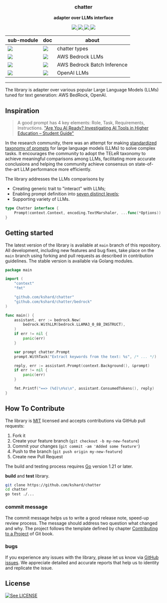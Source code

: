 <p align="center">
  <h3 align="center">chatter</h3>
  <p align="center"><strong>adapter over LLMs interface</strong></p>

  <p align="center">
    <!-- Build Status  -->
    <a href="https://github.com/kshard/chatter/actions/">
      <img src="https://github.com/kshard/chatter/workflows/build/badge.svg" />
    </a>
    <!-- GitHub -->
    <a href="https://github.com/kshard/chatter">
      <img src="https://img.shields.io/github/last-commit/kshard/chatter.svg" />
    </a>
    <!-- Coverage -->
    <a href="https://coveralls.io/github/kshard/chatter?branch=main">
      <img src="https://coveralls.io/repos/github/kshard/chatter/badge.svg?branch=main" />
    </a>
    <!-- Go Card -->
    <a href="https://goreportcard.com/report/github.com/kshard/chatter">
      <img src="https://goreportcard.com/badge/github.com/kshard/chatter" />
    </a>
  </p>

  <table align="center">
    <thead><tr><th>sub-module</th><th>doc</th><th>about</th></tr></thead>
    <tbody>
    <!-- Module chatter types -->
    <tr><td><a href=".">
      <img src="https://img.shields.io/github/v/tag/kshard/chatter?label=version&filter=v*"/>
    </a></td>
    <td><a href="https://pkg.go.dev/github.com/kshard/chatter">
      <img src="https://img.shields.io/badge/doc-chatter-007d9c?logo=go&logoColor=white&style=platic" />
    </a></td>
    <td>
      chatter types
    </td></tr>
    <!-- Module bedrock -->
    <tr><td><a href=".">
      <img src="https://img.shields.io/github/v/tag/kshard/chatter?label=version&filter=bedrock/*"/>
    </a></td>
    <td><a href="https://pkg.go.dev/github.com/kshard/chatter/bedrock">
      <img src="https://img.shields.io/badge/doc-bedrock-007d9c?logo=go&logoColor=white&style=platic" />
    </a></td>
    <td>
      AWS Bedrock LLMs
    </td></tr>
    <!-- Module bedrock batch -->
    <tr><td><a href=".">
      <img src="https://img.shields.io/github/v/tag/kshard/chatter?label=version&filter=bedrockbatch/*"/>
    </a></td>
    <td><a href="https://pkg.go.dev/github.com/kshard/chatter/bedrockbatch">
      <img src="https://img.shields.io/badge/doc-bedrockbatch-007d9c?logo=go&logoColor=white&style=platic" />
    </a></td>
    <td>
      AWS Bedrock Batch Inference
    </td></tr>
		<!-- Module openai -->
    <tr><td><a href=".">
      <img src="https://img.shields.io/github/v/tag/kshard/chatter?label=version&filter=openai/*"/>
    </a></td>
    <td><a href="https://pkg.go.dev/github.com/kshard/chatter/openai">
      <img src="https://img.shields.io/badge/doc-openai-007d9c?logo=go&logoColor=white&style=platic" />
    </a></td>
    <td>
      OpenAI LLMs
    </td></tr>
		</tbody>
	</table>
</p>

---


The library is adapter over various popular Large Language Models (LLMs) tuned for text generation: AWS BedRock, OpenAI.


## Inspiration

> A good prompt has 4 key elements: Role, Task, Requirements, Instructions.
["Are You AI Ready? Investigating AI Tools in Higher Education – Student Guide"](https://ucddublin.pressbooks.pub/StudentResourcev1_od/chapter/the-structure-of-a-good-prompt/)

In the research community, there was an attempt for making [standardized taxonomy of prompts](https://aclanthology.org/2023.findings-emnlp.946.pdf) for large language models (LLMs) to solve complex tasks. It encourages the community to adopt the TELeR taxonomy to achieve meaningful comparisons among LLMs, facilitating more accurate conclusions and helping the community achieve consensus on state-of-the-art LLM performance more efficiently.

The library addresses the LLMs comparisons by 
* Creating generic trait to "interact" with LLMs;
* Enabling prompt definition into [seven distinct levels](https://aclanthology.org/2023.findings-emnlp.946.pdf);
* Supporting variety of LLMs.   

```go
type Chatter interface {
	Prompt(context.Context, encoding.TextMarshaler, ...func(*Options)) (string, error)
}
```

## Getting started

The latest version of the library is available at `main` branch of this repository. All development, including new features and bug fixes, take place on the `main` branch using forking and pull requests as described in contribution guidelines. The stable version is available via Golang modules.

```go
package main

import (
	"context"
	"fmt"

	"github.com/kshard/chatter"
	"github.com/kshard/chatter/bedrock"
)

func main() {
	assistant, err := bedrock.New(
		bedrock.WithLLM(bedrock.LLAMA3_0_8B_INSTRUCT),
	)
	if err != nil {
		panic(err)
	}

	var prompt chatter.Prompt
	prompt.WithTask("Extract keywords from the text: %s", /* ... */)

	reply, err := assistant.Prompt(context.Background(), &prompt)
	if err != nil {
		panic(err)
	}

	fmt.Printf("==> (%d)\n%s\n", assistant.ConsumedTokens(), reply)
}
```

## How To Contribute

The library is [MIT](LICENSE) licensed and accepts contributions via GitHub pull requests:

1. Fork it
2. Create your feature branch (`git checkout -b my-new-feature`)
3. Commit your changes (`git commit -am 'Added some feature'`)
4. Push to the branch (`git push origin my-new-feature`)
5. Create new Pull Request

The build and testing process requires [Go](https://golang.org) version 1.21 or later.

**build** and **test** library.

```bash
git clone https://github.com/kshard/chatter
cd chatter
go test ./...
```

### commit message

The commit message helps us to write a good release note, speed-up review process. The message should address two question what changed and why. The project follows the template defined by chapter [Contributing to a Project](http://git-scm.com/book/ch5-2.html) of Git book.

### bugs

If you experience any issues with the library, please let us know via [GitHub issues](https://github.com/kshard/chatter/issue). We appreciate detailed and accurate reports that help us to identity and replicate the issue. 


## License

[![See LICENSE](https://img.shields.io/github/license/kshard/chatter.svg?style=for-the-badge)](LICENSE)

